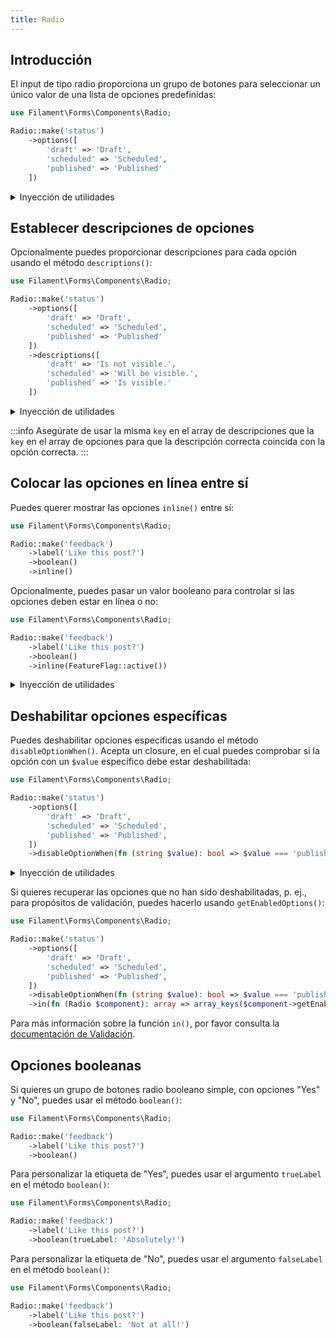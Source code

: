 ```yaml
---
title: Radio
---
```


## Introducción

El input de tipo radio proporciona un grupo de botones para seleccionar un único valor de una lista de opciones predefinidas:

```php
use Filament\Forms\Components\Radio;

Radio::make('status')
    ->options([
        'draft' => 'Draft',
        'scheduled' => 'Scheduled',
        'published' => 'Published'
    ])
```

<details>
<summary>Inyección de utilidades</summary>

Además de permitir un array estático, el método <code>options()</code> también acepta una función para calcularlo dinámicamente. Puedes inyectar varias utilidades en la función como parámetros.

</details>

## Establecer descripciones de opciones

Opcionalmente puedes proporcionar descripciones para cada opción usando el método `descriptions()`:

```php
use Filament\Forms\Components\Radio;

Radio::make('status')
    ->options([
        'draft' => 'Draft',
        'scheduled' => 'Scheduled',
        'published' => 'Published'
    ])
    ->descriptions([
        'draft' => 'Is not visible.',
        'scheduled' => 'Will be visible.',
        'published' => 'Is visible.'
    ])
```

<details>
<summary>Inyección de utilidades</summary>

Además de permitir un array estático, el método <code>descriptions()</code> también acepta una función para calcularlo dinámicamente. Puedes inyectar varias utilidades en la función como parámetros.

</details>

:::info
Asegúrate de usar la misma `key` en el array de descripciones que la `key` en el array de opciones para que la descripción correcta coincida con la opción correcta.
:::

## Colocar las opciones en línea entre sí

Puedes querer mostrar las opciones `inline()` entre sí:

```php
use Filament\Forms\Components\Radio;

Radio::make('feedback')
    ->label('Like this post?')
    ->boolean()
    ->inline()
```

Opcionalmente, puedes pasar un valor booleano para controlar si las opciones deben estar en línea o no:

```php
use Filament\Forms\Components\Radio;

Radio::make('feedback')
    ->label('Like this post?')
    ->boolean()
    ->inline(FeatureFlag::active())
```

<details>
<summary>Inyección de utilidades</summary>

Además de permitir un valor estático, el método <code>inline()</code> también acepta una función para calcularlo dinámicamente. Puedes inyectar varias utilidades en la función como parámetros.

</details>

## Deshabilitar opciones específicas

Puedes deshabilitar opciones específicas usando el método `disableOptionWhen()`. Acepta un closure, en el cual puedes comprobar si la opción con un `$value` específico debe estar deshabilitada:

```php
use Filament\Forms\Components\Radio;

Radio::make('status')
    ->options([
        'draft' => 'Draft',
        'scheduled' => 'Scheduled',
        'published' => 'Published',
    ])
    ->disableOptionWhen(fn (string $value): bool => $value === 'published')
```

<details>
<summary>Inyección de utilidades</summary>

Puedes inyectar varias utilidades en la función como parámetros.

<strong>Parámetros adicionales disponibles:</strong>

- <strong>Valor de opción</strong> (<code>mixed</code> <code>$value</code>) - El valor de la opción a deshabilitar.
- <strong>Etiqueta de opción</strong> (<code>string | Illuminate\Contracts\Support\Htmlable</code> <code>$label</code>) - La etiqueta de la opción a deshabilitar.

</details>

Si quieres recuperar las opciones que no han sido deshabilitadas, p. ej., para propósitos de validación, puedes hacerlo usando `getEnabledOptions()`:

```php
use Filament\Forms\Components\Radio;

Radio::make('status')
    ->options([
        'draft' => 'Draft',
        'scheduled' => 'Scheduled',
        'published' => 'Published',
    ])
    ->disableOptionWhen(fn (string $value): bool => $value === 'published')
    ->in(fn (Radio $component): array => array_keys($component->getEnabledOptions()))
```

Para más información sobre la función `in()`, por favor consulta la [documentación de Validación](validation#in).

## Opciones booleanas

Si quieres un grupo de botones radio booleano simple, con opciones "Yes" y "No", puedes usar el método `boolean()`:

```php
use Filament\Forms\Components\Radio;

Radio::make('feedback')
    ->label('Like this post?')
    ->boolean()
```

Para personalizar la etiqueta de "Yes", puedes usar el argumento `trueLabel` en el método `boolean()`:

```php
use Filament\Forms\Components\Radio;

Radio::make('feedback')
    ->label('Like this post?')
    ->boolean(trueLabel: 'Absolutely!')
```

Para personalizar la etiqueta de "No", puedes usar el argumento `falseLabel` en el método `boolean()`:

```php
use Filament\Forms\Components\Radio;

Radio::make('feedback')
    ->label('Like this post?')
    ->boolean(falseLabel: 'Not at all!')
```
